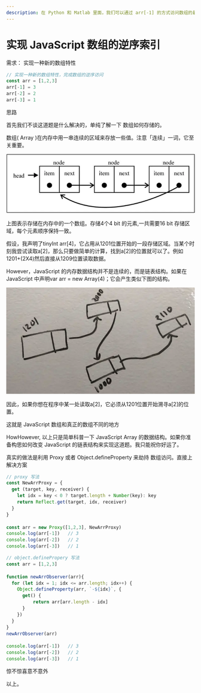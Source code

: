 ```yaml
---
description: 在 Python 和 Matlab 里面，我们可以通过 arr[-1] 的方式访问数组的最后一位，如何赋予 JavaScript 这种能力呢？
---
```


# 实现 JavaScript 数组的逆序索引

需求： 实现一种新的数组特性

```javascript
// 实现一种新的数组特性，完成数组的逆序访问
const arr = [1,2,3]
arr[-1] = 3
arr[-2] = 2
arr[-3] = 1
```

思路

首先我们不谈这道题是什么解决的，单纯了解一下 数组如何存储的。

数组( Array )在内存中用一串连续的区域来存放一些值。注意「连续」一词，它至关重要。

![](<../.gitbook/assets/image (205).png>)

上图表示存储在内存中的一个数组。存储4个4 bit 的元素,一共需要16 bit 存储区域，每个元素顺序保持一致。

假设，我声明了tinyInt arr\[4]，它占用从1201位置开始的一段存储区域。当某个时刻我尝试读取a\[2]，那么只要做简单的计算，找到a\[2]的位置就可以了。例如1201+(2X4)然后直接从1209位置读取数据。

However，JavaScript 的内存数据结构并不是连续的，而是链表结构。如果在 JavaScript 中声明var arr = new Array(4)；它会产生类似下图的结构。

![](<../.gitbook/assets/image (206).png>)

因此，如果你想在程序中某一处读取a\[2]，它必须从1201位置开始溯寻a\[2]的位置。

这就是 JavaScript 数组和真正的数组不同的地方

HowHowever,  以上只是简单科普一下 JavaScript Array 的数据结构。如果你准备构思如何改变 JavaScript 的链表结构来实现这道题。我只能祝你好运了。

真实的做法是利用 Proxy 或者 Object.defineProperty 来劫持 数组访问。直接上解决方案

```javascript
// proxy 写法
const NewArrProxy = {
  get (target, key, receiver) {
    let idx = key < 0 ? target.length + Number(key): key
    return Reflect.get(target, idx, receiver)
  }
}

const arr = new Proxy([1,2,3], NewArrProxy)
console.log(arr[-1])   // 3
console.log(arr[-2])   // 2
console.log(arr[-3])   // 1
```

```javascript
// object.definePropery 写法
const arr = [1,2,3]

function newArrObserver(arr){
  for (let idx = 1; idx <= arr.length; idx++) {
    Object.defineProperty(arr, `-${idx}`, {
      get() {
          return arr[arr.length - idx]
      }
    })
  }
}
newArrObserver(arr)

console.log(arr[-1])   // 3
console.log(arr[-2])   // 2
console.log(arr[-3])   // 1
```

惊不惊喜意不意外&#x20;

以上。
